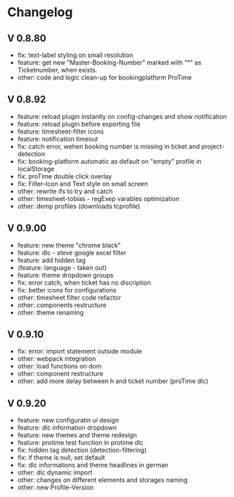 # Changelog

## V 0.8.80
- fix: text-label styling on small resolution
- feature: get new "Master-Booking-Number" marked with "°" as Ticketnumber, when exists.
- other: code and logic clean-up for bookingplatform ProTime

## V 0.8.92
- feature: reload plugin instantly on config-changes and show notification
- feature: reload plugin before exporting file
- feature: timesheet-filter icons
- feature: notification timeout
- fix: catch error, wehen booking number is missing in ticket and project-detection
- fix: booking-platform automatic as default on "empty" profile in localStorage
- fix: proTime double click overlay
- fix: Filter-Icon and Text style on small screen
- other: rewrite ifs to try and catch
- other: timesheet-tobias - regExep varables optimization
- other: demp profiles (downloads tcprofile)

## V 0.9.00
- feature: new theme "chrome black"
- feature: dlc - steve google excel filter
- feature: add hidden tag
- (feature: language - taken out)
- feature: theme dropdown groups
- fix: error catch, when ticket has no discription
- fix: better icons for configurations
- other: timesheet filter code refactor
- other: components restructure
- other: theme renaming

## V 0.9.10
- fix: error: import statement outside module
- other: webpack integration
- other: load functions on dom 
- other: component restructure
- other: add more delay between h and ticket number (proTime dlc)

## V 0.9.20
- feature: new configuratin ui design
- feature: dlc information dropdown 
- feature: new themes and theme redesign
- feature: protime test function in protime dlc
- fix: hidden tag detection (detection-filtering)
- fix: if theme is null, set default
- fix: dlc informations and theme headlines in german 
- other: dlc dynamic import
- other: changes on different elements and storages naming
- other: new Profile-Version